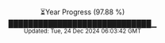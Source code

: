 <p align="center">
⏳Year Progress (97.88 %)<br>
█████████████████████████████▁ <br>
<sub>Updated: Tue, 24 Dec 2024 06:03:42 GMT</sub>
</p>

